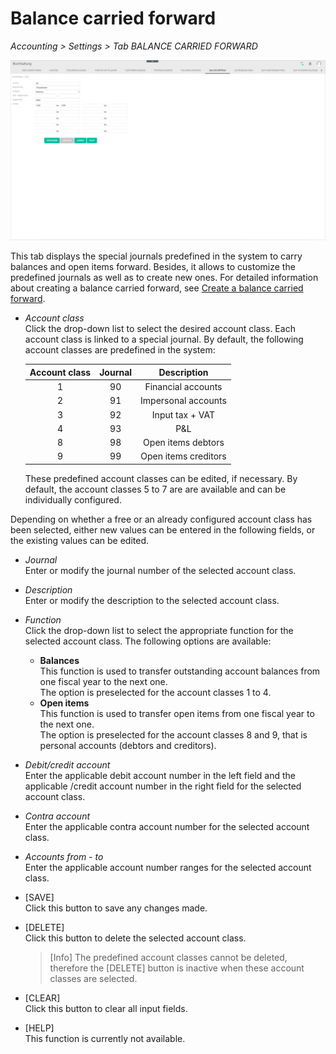 # Balance carried forward

*Accounting > Settings > Tab BALANCE CARRIED FORWARD*

![Balance carried forward](../../Assets/Screenshots/RetailSuiteAccounting/Settings/BalanceCarriedForward/BalanceCarriedForward.png "[Balance carried forward]")

This tab displays the special journals predefined in the system to carry balances and open items forward. Besides, it allows to customize the predefined journals as well as to create new ones. For detailed information about creating a balance carried forward, see [Create a balance carried forward](../Operation/11_CreateBalanceCarriedForward.md).


- *Account class*  
  Click the drop-down list to select the desired account class. Each account class is linked to a special journal. By default, the following account classes are predefined in the system:

  | Account class  | Journal      | Description          |
  |:--------------:|:------------:|:--------------------:|
  | 1              | 90           | Financial accounts   |
  | 2              | 91           | Impersonal accounts  |
  | 3              | 92           | Input tax + VAT      |
  | 4              | 93           | P&L                  |
  | 8              | 98           | Open items debtors   |
  | 9              | 99           | Open items creditors |

  These predefined account classes can be edited, if necessary. By default, the account classes 5 to 7 are are available and can be individually configured.

Depending on whether a free or an already configured account class has been selected, either new values can be entered in the following fields, or the existing values can be edited.

- *Journal*  
  Enter or modify the journal number of the selected account class.

- *Description*  
  Enter or modify the description to the selected account class.


- *Function*  
  Click the drop-down list to select the appropriate function for the selected account class. The following options are available:
  - **Balances**  
    This function is used to transfer outstanding account balances from one fiscal year to the next one.   
    The option is preselected for the account classes 1 to 4.
  - **Open items**  
    This function is used to transfer open items from one fiscal year to the next one.   
    The option is preselected for the account classes 8 and 9, that is personal accounts (debtors and creditors).


- *Debit/credit account*  
  Enter the applicable debit account number in the left field and the applicable /credit account number in the right field for the selected account class.

- *Contra account*  
  Enter the applicable contra account number for the selected account class.

- *Accounts from - to*  
  Enter the applicable account number ranges for the selected account class.


- [SAVE]  
  Click this button to save any changes made.

- [DELETE]  
  Click this button to delete the selected account class.

  > [Info] The predefined account classes cannot be deleted, therefore the [DELETE] button is inactive when these account classes are selected.

[comment]: <> (Unsicher, denn selbsterstellte Kontenklassen lassen sich mit LÖSCHEN-Button auch NICHT löschen. Es ist tatsächlich immer ausgegraut. Bug?)

- [CLEAR]  
  Click this button to clear all input fields.  

[comment]: <> (Button scheint nicht zu funktionieren. Bug?)

- [HELP]  
  This function is currently not available.
